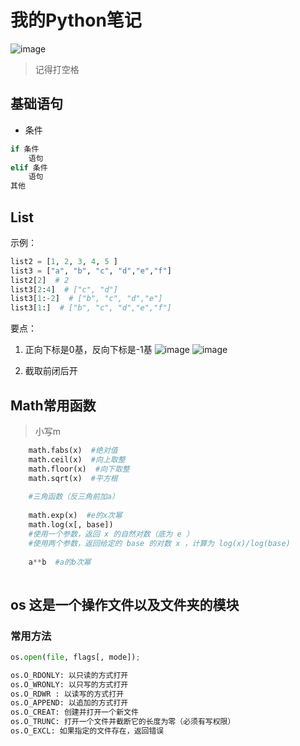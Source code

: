 # 我的Python笔记
![image](https://i0.hdslb.com/bfs/article/fc67ed65ab9c1cf033158857d4a6db9e993446dc.jpg)
> 记得打空格
## 基础语句
- 条件
```python
if 条件
    语句
elif 条件
    语句
其他
```
## List
示例：
```python
list2 = [1, 2, 3, 4, 5 ]
list3 = ["a", "b", "c", "d","e","f"]
list2[2]  # 2
list3[2:4]  # ["c", "d"] 
list3[1:-2]  # ["b", "c", "d","e"]
list3[1:]  # ["b", "c", "d","e","f"]
```
要点：
1. 正向下标是0基，反向下标是-1基
![image](https://www.runoob.com/wp-content/uploads/2014/05/positive-indexes-1.png)
![image](https://www.runoob.com/wp-content/uploads/2014/05/negative-indexes.png)

2. 截取前闭后开

## Math常用函数
> 小写m
```python
    math.fabs(x)  #绝对值
    math.ceil(x)  #向上取整
    math.floor(x)  #向下取整
    math.sqrt(x)  #平方根
    
    #三角函数（反三角前加a）
    
    math.exp(x)  #e的x次幂
    math.log(x[, base])
    #使用一个参数，返回 x 的自然对数（底为 e ）
    #使用两个参数，返回给定的 base 的对数 x ，计算为 log(x)/log(base)
    
    a**b  #a的b次幂
    
```
## os 这是一个操作文件以及文件夹的模块
### 常用方法
```python
os.open(file, flags[, mode]);

os.O_RDONLY: 以只读的方式打开
os.O_WRONLY: 以只写的方式打开
os.O_RDWR : 以读写的方式打开
os.O_APPEND: 以追加的方式打开
os.O_CREAT: 创建并打开一个新文件
os.O_TRUNC: 打开一个文件并截断它的长度为零（必须有写权限）
os.O_EXCL: 如果指定的文件存在，返回错误
```
